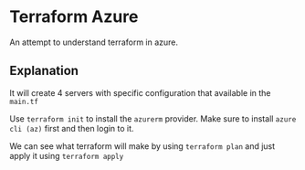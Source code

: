 # Terraform Azure

An attempt to understand terraform in azure.

## Explanation

It will create 4 servers with specific configuration that available in the `main.tf`

Use `terraform init` to install the `azurerm` provider. Make sure to install `azure cli (az)` first and then login to it.

We can see what terraform will make by using `terraform plan` and just apply it using `terraform apply`
